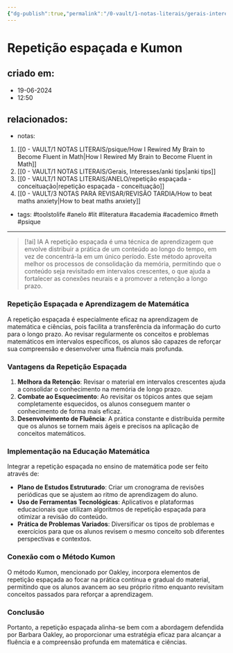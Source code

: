 ```yaml
---
{"dg-publish":true,"permalink":"/0-vault/1-notas-literais/gerais-interesses/repeticao-espacada-e-kumon/","tags":["toolstolife","anelo","lit","literatura","academia","academico","meth","psique"],"dgHomeLink":true,"dgShowLocalGraph":true,"dgShowFileTree":true,"dgEnableSearch":true}
---
```


# Repetição espaçada e Kumon

## criado em: 
- 19-06-2024
- 12:50
## relacionados:
- notas:
1. [[0 - VAULT/1 NOTAS LITERAIS/psique/How I Rewired My Brain to Become Fluent in Math\|How I Rewired My Brain to Become Fluent in Math]]
2. [[0 - VAULT/1 NOTAS LITERAIS/Gerais, Interesses/anki tips\|anki tips]]
3. [[0 - VAULT/1 NOTAS LITERAIS/ANELO/repetição espaçada - conceituação\|repetição espaçada - conceituação]]
4. [[0 - VAULT/3 NOTAS PARA REVISAR/REVISÃO TARDIA/How to beat maths anxiety\|How to beat maths anxiety]]
- tags:  #toolstolife #anelo #lit #literatura #academia #academico #meth #psique 
---


> [!ai] IA
> A repetição espaçada é uma técnica de aprendizagem que envolve distribuir a prática de um conteúdo ao longo do tempo, em vez de concentrá-la em um único período. Este método aproveita melhor os processos de consolidação da memória, permitindo que o conteúdo seja revisitado em intervalos crescentes, o que ajuda a fortalecer as conexões neurais e a promover a retenção a longo prazo.

### Repetição Espaçada e Aprendizagem de Matemática
A repetição espaçada é especialmente eficaz na aprendizagem de matemática e ciências, pois facilita a transferência da informação do curto para o longo prazo. Ao revisar regularmente os conceitos e problemas matemáticos em intervalos específicos, os alunos são capazes de reforçar sua compreensão e desenvolver uma fluência mais profunda.

### Vantagens da Repetição Espaçada
1. **Melhora da Retenção**: Revisar o material em intervalos crescentes ajuda a consolidar o conhecimento na memória de longo prazo.
2. **Combate ao Esquecimento**: Ao revisitar os tópicos antes que sejam completamente esquecidos, os alunos conseguem manter o conhecimento de forma mais eficaz.
3. **Desenvolvimento de Fluência**: A prática constante e distribuída permite que os alunos se tornem mais ágeis e precisos na aplicação de conceitos matemáticos.

### Implementação na Educação Matemática
Integrar a repetição espaçada no ensino de matemática pode ser feito através de:
- **Plano de Estudos Estruturado**: Criar um cronograma de revisões periódicas que se ajustem ao ritmo de aprendizagem do aluno.
- **Uso de Ferramentas Tecnológicas**: Aplicativos e plataformas educacionais que utilizam algoritmos de repetição espaçada para otimizar a revisão do conteúdo.
- **Prática de Problemas Variados**: Diversificar os tipos de problemas e exercícios para que os alunos revisem o mesmo conceito sob diferentes perspectivas e contextos.

### Conexão com o Método Kumon
O método Kumon, mencionado por Oakley, incorpora elementos de repetição espaçada ao focar na prática contínua e gradual do material, permitindo que os alunos avancem ao seu próprio ritmo enquanto revisitam conceitos passados para reforçar a aprendizagem.

### Conclusão
Portanto, a repetição espaçada alinha-se bem com a abordagem defendida por Barbara Oakley, ao proporcionar uma estratégia eficaz para alcançar a fluência e a compreensão profunda em matemática e ciências.